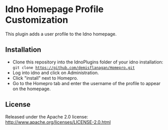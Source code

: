 Idno Homepage Profile Customization
===================================

This plugin adds a user profile to the Idno homepage.

Installation
------------

* Clone this repository into the IdnoPlugins folder of your idno installation:<br/>
<code>git clone https://github.com/demisflanagan/Homepro.git</code>
* Log into idno and click on Administration.
* Click "install" next to Homepro.
* Go to the Homepro tab and enter the username of the profile to appear on the homepage.

License
-------

Released under the Apache 2.0 license: http://www.apache.org/licenses/LICENSE-2.0.html

